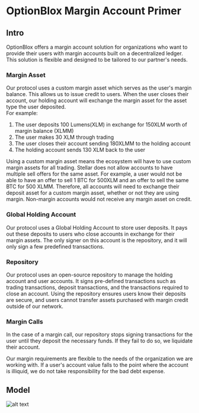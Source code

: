 # OptionBlox Margin Account Primer

## Intro
OptionBlox offers a margin account solution for organizations who want to provide their users with margin accounts built on a decentralized ledger. This solution is flexible and designed to be tailored to our partner's needs. 
### Margin Asset
Our protocol uses a custom margin asset which serves as the user's margin balance. This allows us to issue credit to users. When the user closes their account, our holding account will exchange the margin asset for the asset type the user deposited.  
For example:
1. The user deposits 100 Lumens(XLM) in exchange for 150XLM worth of margin balance (XLMM)
2. The user makes 30 XLM through trading
3. The user closes their account sending 180XLMM to the holding account
4. The holding account sends 130 XLM back to the user

Using a custom margin asset means the ecosystem will have to use custom margin assets for all trading. Stellar does not allow accounts to have multiple sell offers for the same asset. For example, a user would not be able to have an offer to sell 1 BTC for 500XLM  and an offer to sell the same BTC for 500 XLMM. Therefore, all accounts will need to exchange their deposit asset for a custom margin asset, whether or not they are using margin. Non-margin accounts would not receive any margin asset on credit.
### Global Holding Account
Our protocol uses a Global Holding Account to store user deposits. It pays out these deposits to users who close accounts in exchange for their margin assets. The only signer on this account is the repository, and it will only sign a few predefined transactions.
### Repository
Our protocol uses an open-source repository to manage the holding account and user accounts. It signs pre-defined transactions such as trading transactions, deposit transactions, and the transactions required to close an account. Using the repository ensures users know their deposits are secure, and users cannot transfer assets purchased with margin credit outside of our network.
### Margin Calls
In the case of a margin call, our repository stops signing transactions for the user until they deposit the necessary funds. If they fail to do so, we liquidate their account. 

Our margin requirements are flexible to the needs of the organization we are working with. If a user's account value falls to the point where the account is illiquid, we do not take responsibility for the bad debt expense.

## Model

![alt text](https://github.com/markuspluna/OBXwhitepaper/blob/master/photos/Margin%20Account%20.png "Model")
